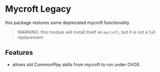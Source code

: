 # Mycroft Legacy

this package restores some deprecated mycroft functionality

> WARNING: this module will install itself as `mycroft`, but it is not a full replacement

## Features

- allows old CommonPlay skills from mycroft to run under OVOS
